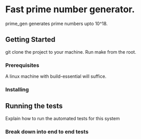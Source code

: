 # Fast prime number generator.

prime_gen generates prime numbers upto 10^18. 

## Getting Started
git clone the project to your machine. Run make from the root.
### Prerequisites
A linux machine with build-essential will suffice.

### Installing

## Running the tests

Explain how to run the automated tests for this system

### Break down into end to end tests
